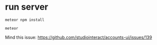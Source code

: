 # run server

```meteor npm install```

```meteor```

Mind this issue: https://github.com/studiointeract/accounts-ui/issues/139
